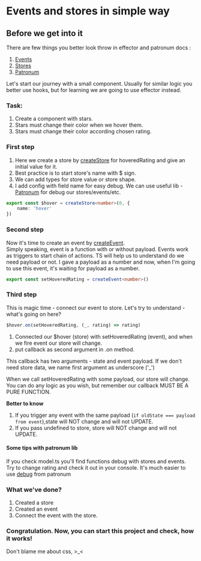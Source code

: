 # Events and stores in simple way

## Before we get into it

There are few things you better look throw in effector and patronum docs :

1) [Events](https://effector.dev/docs/api/effector/event)  
2) [Stores](https://effector.dev/docs/api/effector/store)   
3) [Patronum](https://github.com/effector/patronum)

Let's start our journey with a small component.
Usually for similar logic you better use hooks, but for learning we are going to use effector instead.

### Task:

1) Create a component with stars.
2) Stars must change their color when we hover them.
3) Stars must change their color according chosen rating.

### First step

1) Here we create a store by [createStore](https://effector.dev/docs/api/effector/createStore) for hoveredRating and
   give an initial value for it.
2) Best practice is to start store's name with $ sign.
3) We can add types for store value or store shape.
4) I add config with field name for easy debug. We can use useful lib - [Patronum](https://github.com/effector/patronum)
   for debug our stores/events/etc.

```ts
export const $hover = createStore<number>(0, {
    name: 'hover'
})
```

### Second step

Now it's time to create an event by [createEvent](https://effector.dev/docs/api/effector/createEvent).   
Simply speaking, event is a function with or without payload. Events work as triggers to start chain of actions.
TS will help us to understand do we need payload or not. I gave a payload as a number and now, when I'm going to use
this event, it's waiting for payload as a number.

```ts
export const setHoveredRating = createEvent<number>()
```

### Third step

This is magic time - connect our event to store.
Let's try to understand - what's going on here?

```ts
$hover.on(setHoveredRating, (_, rating) => rating)
```

1) Connected our $hover (store) with setHoveredRating (event), and when we fire event our store will change.
2) put callback as second argument in .on method.

This callback has two arguments - state and event payload. If we don't need store data, we name first argument as
underscore ('_')

When we call setHoveredRating with some payload, our store will change. You can do any logic as you wish, but remember
our callback MUST BE A PURE FUNCTION.

**Better to know**

1) If you trigger any event with the same payload (``if oldState === payload from event``),state will NOT change and
   will
   not UPDATE.
2) If you pass undefined to store, store will NOT change and will not UPDATE.

#### Some tips with patronum lib

If you check model.ts you'll find functions debug with stores and events. Try to change rating and check it out in your
console.
It's much easier to use [debug](https://github.com/effector/patronum/tree/main/src/debug) from patronum

### What we've done?

1) Created a store
2) Created an event
3) Connect the event with the store.

### Congratulation. Now, you can start this project and check, how it works!

Don't blame me about css, >_<


